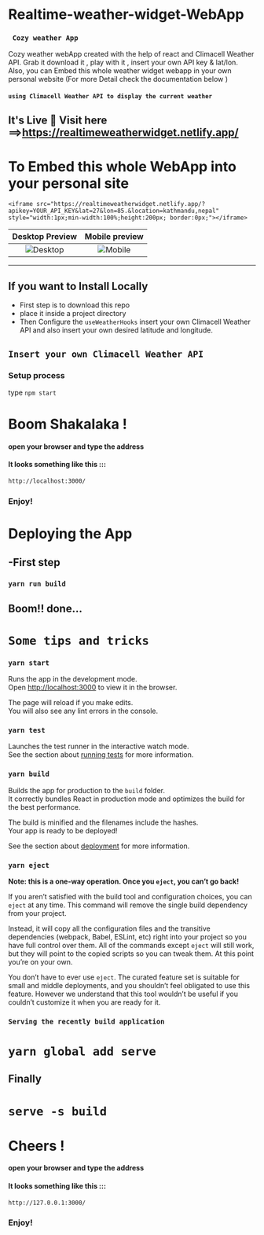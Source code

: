 # Realtime-weather-widget-WebApp 

### ``` Cozy weather App```

Cozy weather webApp created with the help of react and Climacell Weather API. Grab it download it , play with it , insert your own API key & lat/lon. Also, you can Embed this whole weather widget webapp in your own personal website (For more Detail check the documentation below )
#### ```using Climacell Weather API to display the current weather```

## It's Live 🎉 Visit here ==>https://realtimeweatherwidget.netlify.app/

# To Embed this whole WebApp into your personal site 
```<iframe src="https://realtimeweatherwidget.netlify.app/?apikey=YOUR_API_KEY&lat=27&lon=85.&location=kathmandu,nepal" style="width:1px;min-width:100%;height:200px; border:0px;"></iframe>```


Desktop Preview | Mobile preview
:------:|:-------:
![Desktop](https://user-images.githubusercontent.com/37651620/88481764-06ca3c00-cf7d-11ea-9ac9-be434364d3db.png) |![Mobile](https://user-images.githubusercontent.com/37651620/88481767-07fb6900-cf7d-11ea-9c75-883b81d3c1bc.png)

---
## If you want to Install Locally
- First step is to download this repo 
- place it inside a project directory 
- Then Configure the `useWeatherHooks` insert your own Climacell Weather API and also insert your own desired latitude and longitude.

## `Insert your own Climacell Weather API`

### Setup process
type `npm start`

# Boom Shakalaka !
#### open your browser and type the address 
#### It looks something like this :::
~~~bash
http://localhost:3000/
~~~
### Enjoy!

# Deploying the App

## -First step 
### `yarn run build`

## Boom!! done...

# `Some tips and tricks`
### `yarn start`

Runs the app in the development mode.<br />
Open [http://localhost:3000](http://localhost:3000) to view it in the browser.

The page will reload if you make edits.<br />
You will also see any lint errors in the console.

### `yarn test`

Launches the test runner in the interactive watch mode.<br />
See the section about [running tests](https://facebook.github.io/create-react-app/docs/running-tests) for more information.

### `yarn build`

Builds the app for production to the `build` folder.<br />
It correctly bundles React in production mode and optimizes the build for the best performance.

The build is minified and the filenames include the hashes.<br />
Your app is ready to be deployed!

See the section about [deployment](https://facebook.github.io/create-react-app/docs/deployment) for more information.

### `yarn eject`

**Note: this is a one-way operation. Once you `eject`, you can’t go back!**

If you aren’t satisfied with the build tool and configuration choices, you can `eject` at any time. This command will remove the single build dependency from your project.

Instead, it will copy all the configuration files and the transitive dependencies (webpack, Babel, ESLint, etc) right into your project so you have full control over them. All of the commands except `eject` will still work, but they will point to the copied scripts so you can tweak them. At this point you’re on your own.

You don’t have to ever use `eject`. The curated feature set is suitable for small and middle deployments, and you shouldn’t feel obligated to use this feature. However we understand that this tool wouldn’t be useful if you couldn’t customize it when you are ready for it.


### `Serving the recently build application`
# `yarn global add serve`

## Finally
# `serve -s build`

# Cheers !
#### open your browser and type the address 
#### It looks something like this :::
~~~bash
http://127.0.0.1:3000/
~~~
### Enjoy!
